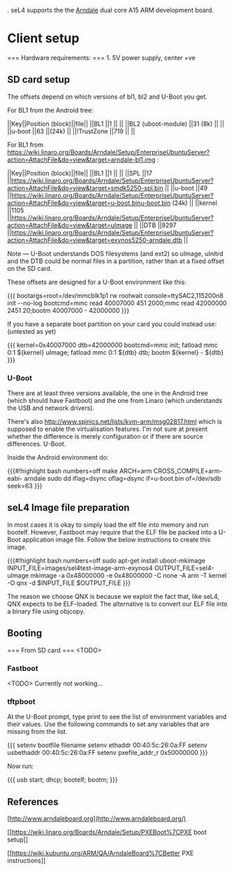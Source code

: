   . seL4 supports the the
  [Arndale](http://www.arndaleboard.org/wiki/index.php/Main_Page)
  dual core A15 ARM development board.

# Client setup
 === Hardware requirements: === 1. 5V power supply,
center +ve

## SD card setup
 The offsets depend on which versions of bl1, bl2 and
U-Boot you get.

For BL1 from the Android tree:

||Key||Position (block)||file|| ||BL1 ||1 || || ||BL2 (uboot-module)
||31 (8k) || || ||u-boot ||63 ||(24k) || ||!TrustZone ||719 || ||

For BL1 from
<https://wiki.linaro.org/Boards/Arndale/Setup/EnterpriseUbuntuServer?action=AttachFile&do=view&target=arndale-bl1.img>
:

||Key||Position (block)||file|| ||BL1 ||1 || || ||SPL ||17
||<https://wiki.linaro.org/Boards/Arndale/Setup/EnterpriseUbuntuServer?action=AttachFile&do=view&target=smdk5250-spl.bin>
|| ||u-boot ||49
||<https://wiki.linaro.org/Boards/Arndale/Setup/EnterpriseUbuntuServer?action=AttachFile&do=view&target=u-boot.binu-boot.bin>
(24k) || ||kernel ||1105
||<https://wiki.linaro.org/Boards/Arndale/Setup/EnterpriseUbuntuServer?action=AttachFile&do=view&target=uImage>
|| ||DTB ||9297
||<https://wiki.linaro.org/Boards/Arndale/Setup/EnterpriseUbuntuServer?action=AttachFile&do=view&target=exynos5250-arndale.dtb>
||

Note — U-Boot understands DOS filesystems (and ext2) so uImage, uInitrd
and the DTB could be normal files in a partition, rather than at a fixed
offset on the SD card.

These offsets are designed for a U-Boot environment like this:

{{{ bootargs=root=/dev/mmcblk1p1 rw rootwait console=ttySAC2,115200n8
init --no-log bootcmd=mmc read 40007000 451 2000;mmc read 42000000 2451
20;bootm 40007000 - 42000000 }}}

If you have a separate boot partition on your card you could instead
use: (untested as yet)

{{{ kernel=0x40007000 dtb=42000000 bootcmd=mmc init; fatload mmc 0:1
\${kernel} uImage; fatload mmc 0:1 \${dtb} dtb; bootm \${kernel} -
\${dtb} }}}

### U-Boot
 There are at least three versions available, the one in
the Android tree (which should have Fastboot) and the one from Linaro
(which understands the USB and network drivers).

There's also <http://www.spinics.net/lists/kvm-arm/msg02817.html> which
is supposed to enable the virtualisation features. I'm not sure at
present whether the difference is merely configuration or if there are
source differences. U-Boot.

Inside the Android environment do:

{{{\#!highlight bash numbers=off make ARCH=arm CROSS_COMPILE=arm-eabi-
arndale sudo dd iflag=dsync oflag=dsync if=u-boot.bin of=/dev/sdb
seek=63 }}}

## seL4 Image file preparation
 In most cases it is okay to simply
load the elf file into memory and run bootelf. However, Fastboot may
require that the ELF file be packed into a U-Boot application image
file. Follow the below instructions to create this image.

{{{\#!highlight bash numbers=off sudo apt-get install uboot-mkimage
INPUT_FILE=images/sel4test-image-arm-exynos4 OUTPUT_FILE=sel4-uImage
mkimage -a 0x48000000 -e 0x48000000 -C none -A arm -T kernel -O qnx -d
\$INPUT_FILE \$OUTPUT_FILE }}}

The reason we choose QNX is because we exploit the fact that, like seL4,
QNX expects to be ELF-loaded. The alternative is to convert our ELF file
into a binary file using objcopy.

## Booting
 === From SD card === &lt;TODO&gt;

### Fastboot
 &lt;TODO&gt; Currently not working...

### tftpboot
 At the U-Boot prompt, type print to see the list of
environment variables and their values. Use the following commands to
set any variables that are missing from the list.

{{{ setenv bootfile filename setenv ethaddr 00:40:5c:26:0a:FF setenv
usbethaddr 00:40:5c:26:0a:FF setenv pxefile_addr_r 0x50000000 }}}

Now run:

{{{ usb start; dhcp; bootelf; bootm; }}}

## References

[http://www.arndaleboard.org](http://www.arndaleboard.org/)

\[\[<https://wiki.linaro.org/Boards/Arndale/Setup/PXEBoot%7CPXE> boot
setup\]\]

\[\[<https://wiki.kubuntu.org/ARM/QA/ArndaleBoard%7CBetter> PXE
instructions\]\]
